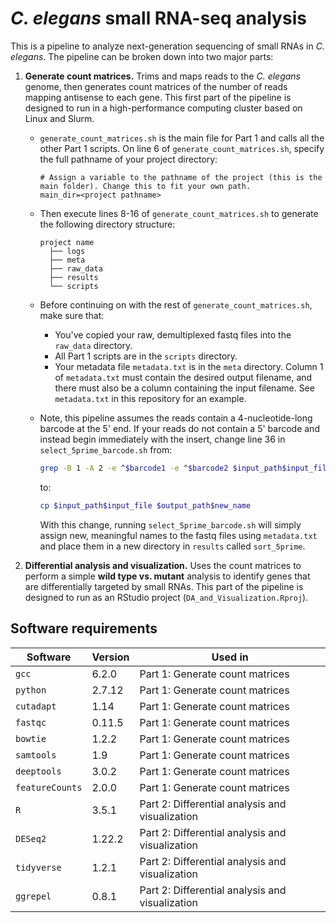 # *C. elegans* small RNA-seq analysis

This is a pipeline to analyze next-generation sequencing of small RNAs in *C. elegans*. The pipeline can be broken down into two major parts:

1. **Generate count matrices.** Trims and maps reads to the *C. elegans* genome, then generates count matrices of the number of reads mapping antisense to each gene. This first part of the pipeline is designed to run in a high-performance computing cluster based on Linux and Slurm.
	- <code>generate_count_matrices.sh</code> is the main file for Part 1 and calls all the other Part 1 scripts. On line 6 of <code>generate_count_matrices.sh</code>, specify the full pathname of your project directory:
		```
		# Assign a variable to the pathname of the project (this is the main folder). Change this to fit your own path.
		main_dir=<project pathname>
		```
	- Then execute lines 8-16 of <code>generate_count_matrices.sh</code> to generate the following directory structure:
		```
		project name
		  ├── logs
		  ├── meta
		  ├── raw_data
		  ├── results
		  └── scripts
		```
	- Before continuing on with the rest of <code>generate_count_matrices.sh</code>, make sure that:
		- You've copied your raw, demultiplexed fastq files into the <code>raw_data</code> directory.
		- All Part 1 scripts are in the <code>scripts</code> directory.
		- Your metadata file <code>metadata.txt</code> is in the <code>meta</code> directory. Column 1 of <code>metadata.txt</code> must contain the desired output filename, and there must also be a column containing the input filename. See <code>metadata.txt</code> in this repository for an example.

	- Note, this pipeline assumes the reads contain a 4-nucleotide-long barcode at the 5' end. If your reads do not contain a 5' barcode and instead begin immediately with the insert, change line 36 in <code>select_5prime_barcode.sh</code> from:
		```bash
		grep -B 1 -A 2 -e ^$barcode1 -e ^$barcode2 $input_path$input_file | sed '/^--/d' > $output_path$new_name
		```
		to:
		```bash
		cp $input_path$input_file $output_path$new_name
		```
		With this change, running <code>select_5prime_barcode.sh</code> will simply assign new, meaningful names to the fastq files using <code>metadata.txt</code> and place them in a new directory in <code>results</code> called <code>sort_5prime</code>.

2. **Differential analysis and visualization.** Uses the count matrices to perform a simple **wild type vs. mutant** analysis to identify genes that are differentially targeted by small RNAs. This part of the pipeline is designed to run as an RStudio project (<code>DA_and_Visualization.Rproj</code>).

## Software requirements

| Software                    | Version      | Used in                                         |
| --------------------------- | ------------ | ----------------------------------------------- |
| <code>gcc</code>            | 6.2.0        | Part 1: Generate count matrices                 |
| <code>python</code>         | 2.7.12       | Part 1: Generate count matrices                 |
| <code>cutadapt</code>       | 1.14         | Part 1: Generate count matrices                 |
| <code>fastqc</code>         | 0.11.5       | Part 1: Generate count matrices                 |
| <code>bowtie</code>         | 1.2.2        | Part 1: Generate count matrices                 |
| <code>samtools</code>       | 1.9          | Part 1: Generate count matrices                 |
| <code>deeptools</code>      | 3.0.2        | Part 1: Generate count matrices                 |
| <code>featureCounts</code>  | 2.0.0        | Part 1: Generate count matrices                 |
| <code>R</code>              | 3.5.1        | Part 2: Differential analysis and visualization |
| <code>DESeq2</code>         | 1.22.2       | Part 2: Differential analysis and visualization |
| <code>tidyverse</code>      | 1.2.1        | Part 2: Differential analysis and visualization |
| <code>ggrepel</code>        | 0.8.1        | Part 2: Differential analysis and visualization |